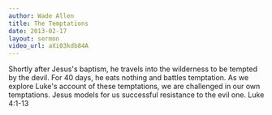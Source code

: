 ```yaml
--- 
author: Wade Allen 
title: The Temptations 
date: 2013-02-17 
layout: sermon
video_url: aXi03kdb84A
---
```


Shortly after Jesus's baptism, he travels into the wilderness to be tempted by the devil. For 40 days, he eats nothing and battles temptation. As we explore Luke's account of these temptations, we are challenged in our own temptations. Jesus models for us successful resistance to the evil one. Luke 4:1-13